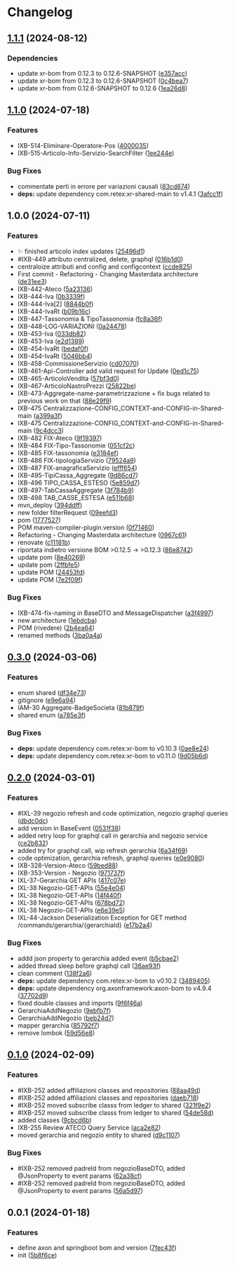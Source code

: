 # Changelog

## [1.1.1](https://github.com/nomed/xr.suite/compare/xr-masterdata-main-v1.1.0...xr-masterdata-main@v1.1.1) (2024-08-12)


### Dependencies

* update xr-bom from 0.12.3 to 0.12.6-SNAPSHOT ([e357acc](https://github.com/nomed/xr.suite/commit/e357accedb865198cb2c3fae4daa3f5e7334342e))
* update xr-bom from 0.12.3 to 0.12.6-SNAPSHOT ([0c4bea7](https://github.com/nomed/xr.suite/commit/0c4bea743bb86ccb9eb2965e87583ad84e651b1e))
* update xr-bom from 0.12.6-SNAPSHOT to 0.12.6 ([1ea26d8](https://github.com/nomed/xr.suite/commit/1ea26d8f0ce5db88cd3edec045218de6a1763078))

## [1.1.0](https://github.com/weareretex/iconic.xr.masterdata-main-lib/compare/v1.0.0...v1.1.0) (2024-07-18)


### Features

* IXB-514-Eliminare-Operatore-Pos ([4000035](https://github.com/weareretex/iconic.xr.masterdata-main-lib/commit/4000035df6a77885574dac5da930aad60532b566))
* IXB-515-Articolo-Info-Servizio-SearchFilter ([1ee244e](https://github.com/weareretex/iconic.xr.masterdata-main-lib/commit/1ee244e54853ed339abc3055d79cfef467108dab))


### Bug Fixes

* commentate perti in errore per variazioni causali ([83cd874](https://github.com/weareretex/iconic.xr.masterdata-main-lib/commit/83cd87441f0235f8d5d65307e62eb3b777fc50c5))
* **deps:** update dependency com.retex:xr-shared-main to v1.4.1 ([3afcc1f](https://github.com/weareretex/iconic.xr.masterdata-main-lib/commit/3afcc1f646f688c89234a4e5c4979eb26c8c80dc))

## 1.0.0 (2024-07-11)


### Features

* :sparkles: finished articolo index updates ([25496d1](https://github.com/weareretex/iconic.xr.masterdata-main-lib/commit/25496d1e5ddfc3472bb52b3156661e4c4276d30a))
* #IXB-449 attributo centralized, delete, graphql ([016b1d0](https://github.com/weareretex/iconic.xr.masterdata-main-lib/commit/016b1d0fc77f6cea0a82677bd6585ba44d3b9930))
* centraloize attributi and config and configcontext ([ccde825](https://github.com/weareretex/iconic.xr.masterdata-main-lib/commit/ccde825ed8301816d538797c01aa7007e93de023))
* First commit - Refactoring - Changing Masterdata architecture ([de31ee3](https://github.com/weareretex/iconic.xr.masterdata-main-lib/commit/de31ee39e1b6b034f88ffac1189b3217e664b6a1))
* IXB-442-Ateco ([5a23136](https://github.com/weareretex/iconic.xr.masterdata-main-lib/commit/5a23136c0153d0190e1ab63d807a01be7b2d7aaf))
* IXB-444-Iva ([0b3339f](https://github.com/weareretex/iconic.xr.masterdata-main-lib/commit/0b3339fb8b40312988102c3dfdcad7b36f37cf4b))
* IXB-444-Iva[2] ([8844b0f](https://github.com/weareretex/iconic.xr.masterdata-main-lib/commit/8844b0fa82acb3dbe7b2f62115e51e3d9a63c4f2))
* IXB-444-IvaRt ([b09b16c](https://github.com/weareretex/iconic.xr.masterdata-main-lib/commit/b09b16c79cfa2fa2dd1e40f541e6017f656e0b30))
* IXB-447-Tassonomia & TipoTassonomia ([fc8a36f](https://github.com/weareretex/iconic.xr.masterdata-main-lib/commit/fc8a36f3200f20e9b7b0b14147585a703c9ff260))
* IXB-448-LOG-VARIAZIONI ([0a24478](https://github.com/weareretex/iconic.xr.masterdata-main-lib/commit/0a244780ac2541a71de641d67336e4a08cc04ffb))
* IXB-453-Iva ([033db82](https://github.com/weareretex/iconic.xr.masterdata-main-lib/commit/033db820cf0f1d5d51c5140bac6dc19b303c4c47))
* IXB-453-Iva ([e2d1389](https://github.com/weareretex/iconic.xr.masterdata-main-lib/commit/e2d13893516e572e74e3c55a4e21bb54fdb44b63))
* IXB-454-IvaRt ([bedaf0f](https://github.com/weareretex/iconic.xr.masterdata-main-lib/commit/bedaf0ff98a61a4e26c9a77cf28fba209afd57f4))
* IXB-454-IvaRt ([5046bb4](https://github.com/weareretex/iconic.xr.masterdata-main-lib/commit/5046bb4987e11f2151f45aa0ab972c987eb2757c))
* IXB-458-CommissioneServizio ([cd07070](https://github.com/weareretex/iconic.xr.masterdata-main-lib/commit/cd07070d71b476f603a5ae5fbf92d47525d7a423))
* IXB-461-Api-Controller add valid request for Update ([0ed1c75](https://github.com/weareretex/iconic.xr.masterdata-main-lib/commit/0ed1c75dbefd2dc92d0a732f12104c1eea36b92b))
* IXB-465-ArticoloVendita ([57bf3d0](https://github.com/weareretex/iconic.xr.masterdata-main-lib/commit/57bf3d0c937b3c5f6c6f486f4efef8d3bac50ceb))
* IXB-467-ArticoloNastroPrezzi ([25822be](https://github.com/weareretex/iconic.xr.masterdata-main-lib/commit/25822be14b9aec3fa05596a15750d9e162a37223))
* IXB-473-Aggregate-name-parametrizzazione + fix bugs related to previous work on that ([88e29f9](https://github.com/weareretex/iconic.xr.masterdata-main-lib/commit/88e29f98c3afa15970b9d155c42487f66539e5c4))
* IXB-475 Centralizzazione-CONFIG_CONTEXT-and-CONFIG-in-Shared-main ([a399a3f](https://github.com/weareretex/iconic.xr.masterdata-main-lib/commit/a399a3f7370afa1be2fa1f78f893eddabe020bb8))
* IXB-475 Centralizzazione-CONFIG_CONTEXT-and-CONFIG-in-Shared-main ([9c4dcc3](https://github.com/weareretex/iconic.xr.masterdata-main-lib/commit/9c4dcc3156bfef2468d09a1bda58e143487d861b))
* IXB-482 FIX-Ateco ([9f19397](https://github.com/weareretex/iconic.xr.masterdata-main-lib/commit/9f19397138c809b183dd59a5f9fe2fd6efc1ced5))
* IXB-484 FIX-Tipo-Tassonomie ([051cf2c](https://github.com/weareretex/iconic.xr.masterdata-main-lib/commit/051cf2c3c983e3e8528d65350bbf6ae65b62a48d))
* IXB-485 FIX-tassonomia ([e3184ef](https://github.com/weareretex/iconic.xr.masterdata-main-lib/commit/e3184efc0b00953bb5050dcb0511c96e3ebaa548))
* IXB-486 FIX-tipologiaServizio ([79524a9](https://github.com/weareretex/iconic.xr.masterdata-main-lib/commit/79524a9f82deb5f55c6f9800fd1a2b19751aa8d0))
* IXB-487 FIX-anagraficaServizio ([efff654](https://github.com/weareretex/iconic.xr.masterdata-main-lib/commit/efff65486b100e202bd4e8cf0d6254158d2bb116))
* IXB-495-TipiCassa_Aggregate ([9d86cd7](https://github.com/weareretex/iconic.xr.masterdata-main-lib/commit/9d86cd751f751c39aafc99f708776e227485f14f))
* IXB-496 TIPO_CASSA_ESTESO ([5e859d7](https://github.com/weareretex/iconic.xr.masterdata-main-lib/commit/5e859d7980b9e00e7290848318dc1f3d9a83a6d2))
* IXB-497-TabCassaAggregate ([3f784b9](https://github.com/weareretex/iconic.xr.masterdata-main-lib/commit/3f784b9d174dfb048cc015fbfa9dcb235e6db4f8))
* IXB-498 TAB_CASSE_ESTESA ([e511b68](https://github.com/weareretex/iconic.xr.masterdata-main-lib/commit/e511b680bd9ffb2c42b39ca7dbc63a1d0c36875e))
* mvn_deploy ([394ddff](https://github.com/weareretex/iconic.xr.masterdata-main-lib/commit/394ddffd5ac569746527cf43bbcb9032c8b5607a))
* new folder filterRequest ([09eefd3](https://github.com/weareretex/iconic.xr.masterdata-main-lib/commit/09eefd30763ad0ee1fc953cfb92be1f1bb6a34e2))
* pom ([1777527](https://github.com/weareretex/iconic.xr.masterdata-main-lib/commit/1777527c42bca62efd99f1fce9c985550178147b))
* POM maven-compiler-plugin.version ([0f71460](https://github.com/weareretex/iconic.xr.masterdata-main-lib/commit/0f7146079bb60f15f5aeda2175676c0fd4b11449))
* Refactoring - Changing Masterdata architecture ([0967c61](https://github.com/weareretex/iconic.xr.masterdata-main-lib/commit/0967c61c198890930fdc4dc132e3ecf3884c015e))
* renovate ([c11181b](https://github.com/weareretex/iconic.xr.masterdata-main-lib/commit/c11181b5ed09f24998bba77eb317c55639557472))
* riportata indietro versione BOM &gt;0.12.5 -> >0.12.3 ([86e8742](https://github.com/weareretex/iconic.xr.masterdata-main-lib/commit/86e87424511f135e574cb21a8f15598fd51c56c6))
* update pom ([8e40269](https://github.com/weareretex/iconic.xr.masterdata-main-lib/commit/8e402697959e5593bf2a8cca8e1eef483f284d26))
* update pom ([2ffbfe5](https://github.com/weareretex/iconic.xr.masterdata-main-lib/commit/2ffbfe5e9e4410fcb5502d23ed7c078f66a52013))
* update POM ([24453fd](https://github.com/weareretex/iconic.xr.masterdata-main-lib/commit/24453fd0104ed3fdf7eadacfdf6f6fa94795f6e1))
* update POM ([7e2f09f](https://github.com/weareretex/iconic.xr.masterdata-main-lib/commit/7e2f09fcaaf402c22d83189843eae0e8593297c6))


### Bug Fixes

* IXB-474-fix-naming in BaseDTO and MessageDispatcher ([a3f4997](https://github.com/weareretex/iconic.xr.masterdata-main-lib/commit/a3f4997eb5155baac6f0a6a91428d2e2cd97e419))
* new architecture ([1ebdcba](https://github.com/weareretex/iconic.xr.masterdata-main-lib/commit/1ebdcbac8d2901b731e036b47b174d07f73fe649))
* POM (rivedere) ([2b4ea64](https://github.com/weareretex/iconic.xr.masterdata-main-lib/commit/2b4ea6403071d408b553c55e4681919c6e70d0c6))
* renamed methods ([3ba0a4a](https://github.com/weareretex/iconic.xr.masterdata-main-lib/commit/3ba0a4a30dd6db9eb73a4c1b74970ead4576d667))

## [0.3.0](https://github.com/weareretex/iconic.xr.shared-lib/compare/v0.2.0...v0.3.0) (2024-03-06)


### Features

* enum shared ([df34e73](https://github.com/weareretex/iconic.xr.shared-lib/commit/df34e7356d1d1bfea1ea90bd88c893b5d428d66b))
* gitignore ([e9e6a94](https://github.com/weareretex/iconic.xr.shared-lib/commit/e9e6a942f71885e0d2c50e2778c19b431ce2af02))
* IAM-30 Aggregate-BadgeSocieta ([81b879f](https://github.com/weareretex/iconic.xr.shared-lib/commit/81b879f61ac1b582cc6b31ced709a49ef0a7fe15))
* shared enum ([a785e3f](https://github.com/weareretex/iconic.xr.shared-lib/commit/a785e3fae2946f6bf129d1f9cbb4e214e5cfbd7c))


### Bug Fixes

* **deps:** update dependency com.retex:xr-bom to v0.10.3 ([0ae8e24](https://github.com/weareretex/iconic.xr.shared-lib/commit/0ae8e244bd4709955e079b491272a37d03a63056))
* **deps:** update dependency com.retex:xr-bom to v0.11.0 ([9d05b6d](https://github.com/weareretex/iconic.xr.shared-lib/commit/9d05b6dca7fef05825572c254d221cd8a1552de7))

## [0.2.0](https://github.com/weareretex/iconic.xr.shared-lib/compare/v0.1.0...v0.2.0) (2024-03-01)


### Features

* #IXL-39 negozio refresh and code optimization, negozio graphql queries ([dbdc0dc](https://github.com/weareretex/iconic.xr.shared-lib/commit/dbdc0dcf4fbe3e40462cd0861191e4d0ed872377))
* add version in BaseEvent ([0531f38](https://github.com/weareretex/iconic.xr.shared-lib/commit/0531f381f9bf1f89a2da9c6b92081011f3c44ed5))
* added retry loop for graphql call in gerarchia and negozio service ([ce2b832](https://github.com/weareretex/iconic.xr.shared-lib/commit/ce2b832e3ab57c2f648c6de8bbf5e14cf601d3da))
* added try for graphql call, wip refresh gerarchia ([6a34f69](https://github.com/weareretex/iconic.xr.shared-lib/commit/6a34f69ee99696ed1407ccb241a9760d781bd8ad))
* code optimization, gerarchia refresh, graphql queries ([e0e9080](https://github.com/weareretex/iconic.xr.shared-lib/commit/e0e908043a3036083ae076183c9e03825880e813))
* IXB-328-Version-Ateco ([59bed88](https://github.com/weareretex/iconic.xr.shared-lib/commit/59bed88ee8392986c78131b6ae1062385a7e62d8))
* IXB-353-Version - Negozio ([971737f](https://github.com/weareretex/iconic.xr.shared-lib/commit/971737faeae786ec71819e58b8de3ef247160f05))
* IXL-37-Gerarchia GET APIs ([417c07e](https://github.com/weareretex/iconic.xr.shared-lib/commit/417c07eb8d418d8c935fb320d93c56b3b6cc7897))
* IXL-38 Negozio-GET-APIs ([55e4e04](https://github.com/weareretex/iconic.xr.shared-lib/commit/55e4e042365d8982fb3a23303282a169062e82c0))
* IXL-38 Negozio-GET-APIs ([14f440f](https://github.com/weareretex/iconic.xr.shared-lib/commit/14f440f9c8bd4098845b33848838898898edd0de))
* IXL-38 Negozio-GET-APIs ([678bd72](https://github.com/weareretex/iconic.xr.shared-lib/commit/678bd72ea36972346e32dba4818263a510e6f5cc))
* IXL-38 Negozio-GET-APIs ([e6e39e5](https://github.com/weareretex/iconic.xr.shared-lib/commit/e6e39e55971278ee3b81740594c7a0e0ae19589d))
* IXL-44-Jackson Deserialization Exception for GET method /commands/gerarchia/{gerarchiaId} ([e17b2a4](https://github.com/weareretex/iconic.xr.shared-lib/commit/e17b2a4786d1f492ce36a6c570ee5c440e4dc4f2))


### Bug Fixes

* addd json property to gerarchia added event ([b5cbae2](https://github.com/weareretex/iconic.xr.shared-lib/commit/b5cbae29e434a78eab85d8fc4edcf2e4812d77f6))
* added thread sleep before graphql call ([36ae93f](https://github.com/weareretex/iconic.xr.shared-lib/commit/36ae93f2d34fbd873105ea50e91f5e9b1b10758d))
* clean comment ([138f2a6](https://github.com/weareretex/iconic.xr.shared-lib/commit/138f2a657dd34f2c4bb29348d38032bb3175f34b))
* **deps:** update dependency com.retex:xr-bom to v0.10.2 ([3489405](https://github.com/weareretex/iconic.xr.shared-lib/commit/34894057a62551eeb5b3291e2d5a6ddb2a37c5f2))
* **deps:** update dependency org.axonframework:axon-bom to v4.9.4 ([37702d9](https://github.com/weareretex/iconic.xr.shared-lib/commit/37702d94e8092373564cc5034c807f348f3735b2))
* fixed double classes and imports ([9f6f46a](https://github.com/weareretex/iconic.xr.shared-lib/commit/9f6f46a22bff20b290fc17fe3a7b6a85dfde1085))
* GerarchiaAddNegozio ([9ebfb7f](https://github.com/weareretex/iconic.xr.shared-lib/commit/9ebfb7f40c8ded6f2a69ec2fec2d791bb3203acf))
* GerarchiaAddNegozio ([beb24d7](https://github.com/weareretex/iconic.xr.shared-lib/commit/beb24d7d578e05f9cd328915310f205327803812))
* mapper gerarchia ([85792f7](https://github.com/weareretex/iconic.xr.shared-lib/commit/85792f7ee32b0620753ccf78851fb745ae4d4930))
* remove lombok ([59d56e8](https://github.com/weareretex/iconic.xr.shared-lib/commit/59d56e823772e4aa130dae8a7ed2efc86c7c9311))

## [0.1.0](https://github.com/weareretex/iconic.xr.shared-lib/compare/v0.0.1...v0.1.0) (2024-02-09)


### Features

* #IXB-252 added affiliazioni classes and repositories ([88aa49d](https://github.com/weareretex/iconic.xr.shared-lib/commit/88aa49d5c6807700e57a69ea2e22f9d543484616))
* #IXB-252 added affiliazioni classes and repositories ([daeb718](https://github.com/weareretex/iconic.xr.shared-lib/commit/daeb718c8db23da625b678f26675e63095b266cc))
* #IXB-252 moved subscribe classs from ledger to shared ([321f9e2](https://github.com/weareretex/iconic.xr.shared-lib/commit/321f9e280cef486dd5415d01fcf4ae5cb0464e9a))
* #IXB-252 moved subscribe classs from ledger to shared ([54de58d](https://github.com/weareretex/iconic.xr.shared-lib/commit/54de58d97c254736ecba190610c2bfb367b49e7a))
* added classes ([9cbcd6b](https://github.com/weareretex/iconic.xr.shared-lib/commit/9cbcd6bd11c8799899b01885fa23947ff61862e5))
* IXB-255 Review ATECO Query Service ([aca2e82](https://github.com/weareretex/iconic.xr.shared-lib/commit/aca2e82166a1ac7f7204f8d17d30f918ca5b040f))
* moved gerarchia and negozio entity to shared ([d9c1107](https://github.com/weareretex/iconic.xr.shared-lib/commit/d9c1107023ae5009f4b0d2741df14f9247c2e8d0))


### Bug Fixes

* #IXB-252 removed padreId from negozioBaseDTO, added @JsonProperty to event params ([62a38cf](https://github.com/weareretex/iconic.xr.shared-lib/commit/62a38cf7826de7dc2dab32cafc6580a28d253cce))
* #IXB-252 removed padreId from negozioBaseDTO, added @JsonProperty to event params ([56a5d97](https://github.com/weareretex/iconic.xr.shared-lib/commit/56a5d976442423b5350c362bb002029fbdbb5715))

## 0.0.1 (2024-01-18)


### Features

* define axon and springboot bom and version ([7fec43f](https://github.com/weareretex/iconic.xr.shared-lib/commit/7fec43f4ebd8fc7767db248fd40cb3adcc97b6d9))
* init ([5b8f6ce](https://github.com/weareretex/iconic.xr.shared-lib/commit/5b8f6cec0d29896f33e893c73c5c51fdf99f4fca))
